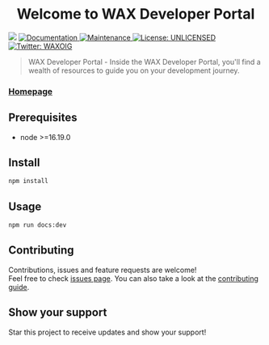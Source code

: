 <h1 align="center">Welcome to WAX Developer Portal</h1>
<p>
  <img src="https://img.shields.io/badge/node-%3E%3D16.19.0-blue.svg" />
  <a href="https://github.com/wax-office-of-inspector-general/wax-developer/wiki" target="_blank">
    <img alt="Documentation" src="https://img.shields.io/badge/documentation-yes-brightgreen.svg" />
  </a>
  <a href="https://github.com/wax-office-of-inspector-general/wax-developer/graphs/commit-activity" target="_blank">
    <img alt="Maintenance" src="https://img.shields.io/badge/Maintained%3F-yes-green.svg" />
  </a>
  <a href="#" target="_blank">
    <img alt="License: UNLICENSED" src="https://img.shields.io/github/license/wax-office-of-inspector-general/WAX Developer Portal" />
  </a>
  <a href="https://twitter.com/WAXOIG" target="_blank">
    <img alt="Twitter: WAXOIG" src="https://img.shields.io/twitter/follow/WAXOIG.svg?style=social" />
  </a>
</p>

> WAX Developer Portal - Inside the WAX Developer Portal, you'll find a wealth of resources to guide you on your development journey.

### [Homepage](https://developer.wax.io/)

## Prerequisites

- node >=16.19.0

## Install

```sh
npm install
```

## Usage

```sh
npm run docs:dev
```

## Contributing

Contributions, issues and feature requests are welcome!<br />Feel free to check [issues page](https://github.com/wax-office-of-inspector-general/wax-developer/issues). You can also take a look at the [contributing guide](https://github.com/wax-office-of-inspector-general/wax-developer/wiki/2-Contribution-Guides).

## Show your support

Star this project to receive updates and show your support!
